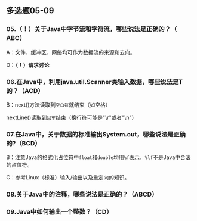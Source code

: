 ## 多选题05-09



### 05.（！）关于Java中字节流和字符流，哪些说法是正确的？（ ABC）

A：文件、缓冲区、网络均可作为数据流的来源和去向。

D：**（！）请求讨论**



### 06.在Java中，利用java.util.Scanner类输入数据，哪些说法是T的？（ACD）

B：next()方法读取到```空白符```就结束（如空格）

​		nextLine()读取到```回车```结束（换行符可能是"\r"或者"\n"）

### 07.在Java中，关于数据的标准输出System.out，哪些说法是正确的?（BCD）

B：注意Java的格式化占位符中```float```和```double```均用```%f```表示，```%lf```不是Java中合法的占位符。

C：参考Linux（标准）输入/输出以及重定向的知识。



### 08.关于Java中的注释，哪些说法是正确的？（ABCD）



### 09.Java中如何输出一个整数？（CD）

